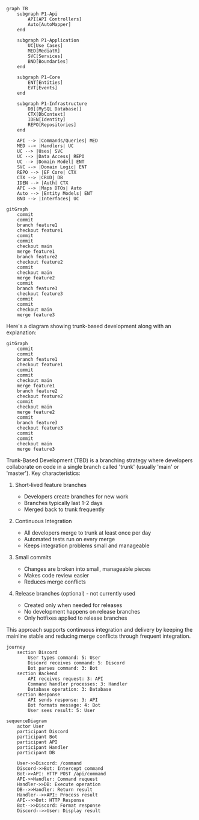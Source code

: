 
<!--TODO this needs to be cleaned up for readability -->

```mermaid
graph TB
    subgraph P1-Api
        API[API Controllers]
        Auto[AutoMapper]
    end

    subgraph P1-Application
        UC[Use Cases]
        MED[MediatR]
        SVC[Services]
        BND[Boundaries]
    end

    subgraph P1-Core
        ENT[Entities]
        EVT[Events]
    end

    subgraph P1-Infrastructure
        DB[(MySQL Database)]
        CTX[DbContext]
        IDEN[Identity]
        REPO[Repositories]
    end

    API --> |Commands/Queries| MED
    MED --> |Handlers| UC
    UC --> |Uses| SVC
    UC --> |Data Access| REPO
    UC --> |Domain Model| ENT
    SVC --> |Domain Logic| ENT
    REPO --> |EF Core| CTX
    CTX --> |CRUD| DB
    IDEN --> |Auth| CTX
    API --> |Maps DTOs| Auto
    Auto --> |Entity Models| ENT
    BND --> |Interfaces| UC
```

```mermaid
gitGraph
    commit
    commit
    branch feature1
    checkout feature1
    commit
    commit
    checkout main
    merge feature1
    branch feature2
    checkout feature2
    commit
    checkout main
    merge feature2
    commit
    branch feature3
    checkout feature3
    commit
    commit
    checkout main
    merge feature3
```

Here's a diagram showing trunk-based development along with an explanation:

```mermaid
gitGraph
    commit
    commit
    branch feature1
    checkout feature1
    commit
    commit
    checkout main
    merge feature1
    branch feature2
    checkout feature2
    commit
    checkout main
    merge feature2
    commit
    branch feature3
    checkout feature3
    commit
    commit
    checkout main
    merge feature3
```

Trunk-Based Development (TBD) is a branching strategy where developers collaborate on code in a single branch called 'trunk' (usually 'main' or 'master'). Key characteristics:

1. Short-lived feature branches
   - Developers create branches for new work
   - Branches typically last 1-2 days
   - Merged back to trunk frequently

2. Continuous Integration
   - All developers merge to trunk at least once per day
   - Automated tests run on every merge
   - Keeps integration problems small and manageable

3. Small commits
   - Changes are broken into small, manageable pieces
   - Makes code review easier
   - Reduces merge conflicts

4. Release branches (optional) - not currently used
   - Created only when needed for releases
   - No development happens on release branches
   - Only hotfixes applied to release branches

This approach supports continuous integration and delivery by keeping the mainline stable and reducing merge conflicts through frequent integration.

```mermaid
journey
    section Discord
        User types command: 5: User
        Discord receives command: 5: Discord
        Bot parses command: 3: Bot
    section Backend
        API receives request: 3: API
        Command handler processes: 3: Handler
        Database operation: 3: Database
    section Response
        API sends response: 3: API
        Bot formats message: 4: Bot
        User sees result: 5: User
```


```mermaid
sequenceDiagram
    actor User
    participant Discord
    participant Bot
    participant API
    participant Handler
    participant DB

    User->>Discord: /command
    Discord->>Bot: Intercept command
    Bot->>API: HTTP POST /api/command
    API->>Handler: Command request
    Handler->>DB: Execute operation
    DB-->>Handler: Return result
    Handler-->>API: Process result
    API-->>Bot: HTTP Response
    Bot-->>Discord: Format response
    Discord-->>User: Display result
```